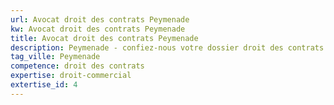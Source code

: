 ```yaml
---
url: Avocat droit des contrats Peymenade
kw: Avocat droit des contrats Peymenade
title: Avocat droit des contrats Peymenade
description: Peymenade - confiez-nous votre dossier droit des contrats
tag_ville: Peymenade
competence: droit des contrats
expertise: droit-commercial
extertise_id: 4
---
```

